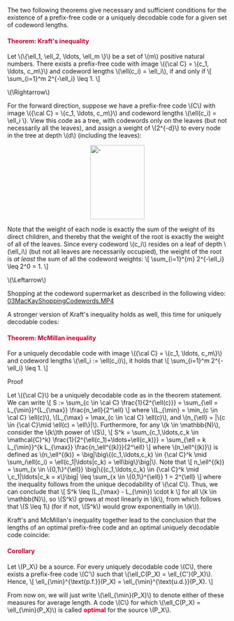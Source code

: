 <p>The two following theorems give necessary and sufficient conditions for the existence of a prefix-free code or a uniquely decodable code for a given set of codeword lengths.</p>
<div class="content-box pad-box-mini border border-trbl border-round">
<h4 style="color: #bc0031;"><strong>Theorem: Kraft's inequality</strong></h4>
Let \(\{\ell_1, \ell_2, \ldots, \ell_m \}\) be a set of \(m\) positive natural numbers. There exists a prefix-free code with image \({\cal C} = \{c_1, \ldots, c_m\}\) and codeword lengths \(\ell(c_i) = \ell_i\), if and only if \[ \sum_{i=1}^m 2^{-\ell_i} \leq 1. \]
<p><span class="element_toggler" role="button" aria-controls="group4" aria-label="Toggler" aria-expanded="false"><span class="Button">\(\Rightarrow\)</span></span></p>
<div id="group4" style="">For the forward direction, suppose we have a prefix-free code \(C\) with image \({\cal C} = \{c_1, \ldots, c_m\}\) and codeword lengths \(\ell(c_i) = \ell_i \). View this code as a tree, with codewords only on the leaves (but not necessarily all the leaves), and assign a weight of \(2^{-d}\) to every node in the tree at depth \(d\) (including the leaves):
<p><img style="display: block; margin-left: auto; margin-right: auto;" src="207712" alt="-" width="124" height="170" data-api-endpoint="https://canvas.uva.nl/api/v1/courses/2205/files/207712" data-api-returntype="File"><a class="instructure_file_link" title="proof-kraft.svg" href="207712/download?verifier=jqDwg3qkygBSbXEpSgKvKR5pQ253L3dhltqYGPUZ&amp;wrap=1" data-api-endpoint="https://canvas.uva.nl/api/v1/courses/2205/files/207712" data-api-returntype="File"></a></p>
Note that the weight of each node is exactly the sum of the weight of its direct children, and thereby that the weight of the root is exactly the weight of all of the leaves. Since every codeword \(c_i\) resides on a leaf of depth \(\ell_i\) (but not all leaves are necessarily occupied), the weight of the root is <i>at least</i> the sum of all the codeword weights: \[ \sum_{i=1}^{m} 2^{-\ell_i} \leq 2^0 = 1. \]</div>
<p><span class="element_toggler" role="button" aria-controls="group5" aria-label="Toggler" aria-expanded="false"><span class="Button">\(\Leftarrow\)</span></span></p>
<div id="group5" style="">Shopping at the codeword supermarket as described in the following video: <a id="media_comment_maybe" class="instructure_file_link instructure_video_link" title="03MacKayShoppingCodewords.MP4" href="190998/download?verifier=dTZeDTTYdf0l2s5N6gkjYDxVva70uXqPIJ9b8IIB&amp;wrap=1" data-api-endpoint="https://canvas.uva.nl/api/v1/courses/2205/files/190998" data-api-returntype="File">03MacKayShoppingCodewords.MP4</a>
</div>
</div>
<p>A stronger version of Kraft's inequality holds as well, this time for uniquely decodable codes:</p>
<div class="content-box pad-box-mini border border-trbl border-round">
<h4 style="color: #bc0031;"><strong>Theorem: McMillan inequality</strong></h4>
For a uniquely decodable code with image \({\cal C} = \{c_1, \ldots, c_m\}\) and codeword lengths \(\ell_i := \ell(c_i)\), it holds that \[ \sum_{i=1}^m 2^{-\ell_i} \leq 1. \]
<p><span class="element_toggler" role="button" aria-controls="group6" aria-label="Toggler" aria-expanded="false"><span class="Button">Proof</span></span></p>
<div id="group6" style="">
<div class="content-box">Let \({\cal C}\) be a uniquely decodable code as in the theorem statement. We can write \[ S := \sum_{c \in \cal C} \frac{1}{2^{\ell(c)}} = \sum_{\ell = L_{\min}}^{L_{\max}} \frac{n_\ell}{2^\ell} \] where \(L_{\min} = \min_{c \in \cal C} \ell(c)\), \(L_{\max} = \max_{c \in \cal C} \ell(c)\), and \(n_{\ell} = |\{c \in {\cal C}\mid \ell(c) = \ell\}|\). Furthermore, for any \(k \in \mathbb{N}\), consider the \(k\)th power of \(S\), \[ S^k = \sum_{c_1,\ldots,c_k \in \mathcal{C}^k} \frac{1}{2^{\ell(c_1)+\ldots+\ell(c_k)}} = \sum_{\ell = k L_{\min}}^{k L_{\max}} \frac{n_\ell^{(k)}}{2^\ell} \] where \(n_\ell^{(k)}\) is defined as \(n_\ell^{(k)} = \big|\big\{(c_1,\ldots,c_k) \in {\cal C}^k \mid \sum_i\ell(c_i) = \ell(c_1|\ldots|c_k) = \ell\big\}\big|\). Note that \[ n_\ell^{(k)} = \sum_{x \in \{0,1\}^{\ell}} \big|\{(c_1,\ldots,c_k) \in {\cal C}^k \mid \,c_1|\ldots|c_k = x\}\big| \leq \sum_{x \in \{0,1\}^{\ell}} 1 = 2^{\ell} \] where the inequality follows from the unique decodability of \(\cal C\). Thus, we can conclude that \[ S^k \leq (L_{\max} - L_{\min}) \cdot k \] for all \(k \in \mathbb{N}\), so \(S^k\) grows at most linearly in \(k\), from which follows that \(S \leq 1\) (for if not, \(S^k\) would grow exponentially in \(k\)).</div>
</div>
</div>
<p>Kraft's and McMillan's inequality together lead to the conclusion that the lengths of an optimal prefix-free code and an optimal uniquely decodable code coincide:</p>
<div class="content-box pad-box-mini border border-trbl border-round">
<h4 style="color: #bc0031;"><strong>Corollary</strong></h4>
Let \(P_X\) be a source. For every uniquely decodable code \(C\), there exists a prefix-free code \(C'\) such that \(\ell_C(P_X) = \ell_{C'}(P_X)\). Hence, \[ \ell_{\min}^{\text{p.f.}}(P_X) = \ell_{\min}^{\text{u.d.}}(P_X). \]</div>
<p>From now on, we will just write \(\ell_{\min}(P_X)\) to denote either of these measures for average length. A code \(C\) for which \(\ell_C(P_X) = \ell_{\min}(P_X)\) is called <span style="color: #bc0031;"><strong>optimal</strong></span> for the source \(P_X\).</p>